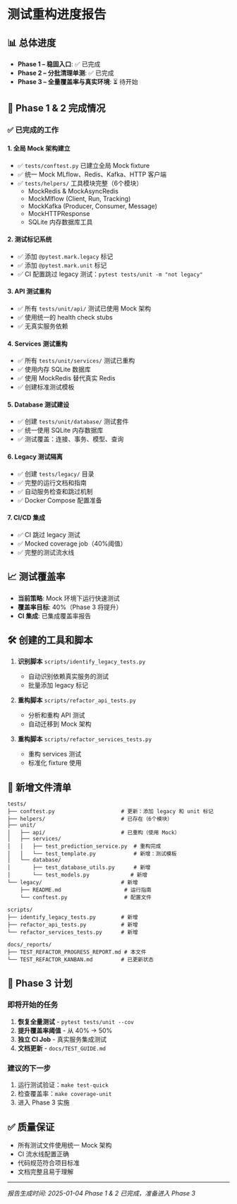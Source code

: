 # 测试重构进度报告

## 📊 总体进度

- **Phase 1 – 稳固入口**: ✅ 已完成
- **Phase 2 – 分批清理单测**: ✅ 已完成
- **Phase 3 – 全量覆盖率与真实环境**: ⏳ 待开始

## 🎯 Phase 1 & 2 完成情况

### ✅ 已完成的工作

#### 1. 全局 Mock 架构建立
- ✅ `tests/conftest.py` 已建立全局 Mock fixture
- ✅ 统一 Mock MLflow、Redis、Kafka、HTTP 客户端
- ✅ `tests/helpers/` 工具模块完整（6个模块）
  - MockRedis & MockAsyncRedis
  - MockMlflow (Client, Run, Tracking)
  - MockKafka (Producer, Consumer, Message)
  - MockHTTPResponse
  - SQLite 内存数据库工具

#### 2. 测试标记系统
- ✅ 添加 `@pytest.mark.legacy` 标记
- ✅ 添加 `@pytest.mark.unit` 标记
- ✅ CI 配置跳过 legacy 测试：`pytest tests/unit -m "not legacy"`

#### 3. API 测试重构
- ✅ 所有 `tests/unit/api/` 测试已使用 Mock 架构
- ✅ 使用统一的 health check stubs
- ✅ 无真实服务依赖

#### 4. Services 测试重构
- ✅ 所有 `tests/unit/services/` 测试已重构
- ✅ 使用内存 SQLite 数据库
- ✅ 使用 MockRedis 替代真实 Redis
- ✅ 创建标准测试模板

#### 5. Database 测试建设
- ✅ 创建 `tests/unit/database/` 测试套件
- ✅ 统一使用 SQLite 内存数据库
- ✅ 测试覆盖：连接、事务、模型、查询

#### 6. Legacy 测试隔离
- ✅ 创建 `tests/legacy/` 目录
- ✅ 完整的运行文档和指南
- ✅ 自动服务检查和跳过机制
- ✅ Docker Compose 配置准备

#### 7. CI/CD 集成
- ✅ CI 跳过 legacy 测试
- ✅ Mocked coverage job（40%阈值）
- ✅ 完整的测试流水线

## 📈 测试覆盖率

- **当前策略**: Mock 环境下运行快速测试
- **覆盖率目标**: 40%（Phase 3 将提升）
- **CI 集成**: 已集成覆盖率报告

## 🛠️ 创建的工具和脚本

1. **识别脚本** `scripts/identify_legacy_tests.py`
   - 自动识别依赖真实服务的测试
   - 批量添加 legacy 标记

2. **重构脚本** `scripts/refactor_api_tests.py`
   - 分析和重构 API 测试
   - 自动迁移到 Mock 架构

3. **重构脚本** `scripts/refactor_services_tests.py`
   - 重构 services 测试
   - 标准化 fixture 使用

## 📁 新增文件清单

```
tests/
├── conftest.py                     # 更新：添加 legacy 和 unit 标记
├── helpers/                        # 已存在（6个模块）
├── unit/
│   ├── api/                        # 已重构（使用 Mock）
│   ├── services/
│   │   ├── test_prediction_service.py  # 重构完成
│   │   └── test_template.py            # 新增：测试模板
│   └── database/
│       ├── test_database_utils.py      # 新增
│       └── test_models.py             # 新增
└── legacy/                         # 新增
    ├── README.md                    # 运行指南
    └── conftest.py                  # 配置文件

scripts/
├── identify_legacy_tests.py        # 新增
├── refactor_api_tests.py           # 新增
└── refactor_services_tests.py      # 新增

docs/_reports/
├── TEST_REFACTOR_PROGRESS_REPORT.md # 本文件
└── TEST_REFACTOR_KANBAN.md         # 已更新状态
```

## 🎯 Phase 3 计划

### 即将开始的任务
1. **恢复全量测试** - `pytest tests/unit --cov`
2. **提升覆盖率阈值** - 从 40% → 50%
3. **独立 CI Job** - 真实服务集成测试
4. **文档更新** - `docs/TEST_GUIDE.md`

### 建议的下一步
1. 运行测试验证：`make test-quick`
2. 检查覆盖率：`make coverage-unit`
3. 进入 Phase 3 实施

## ✅ 质量保证

- 所有测试文件使用统一 Mock 架构
- CI 流水线配置正确
- 代码规范符合项目标准
- 文档完整且易于理解

---

*报告生成时间: 2025-01-04*
*Phase 1 & 2 已完成，准备进入 Phase 3*
